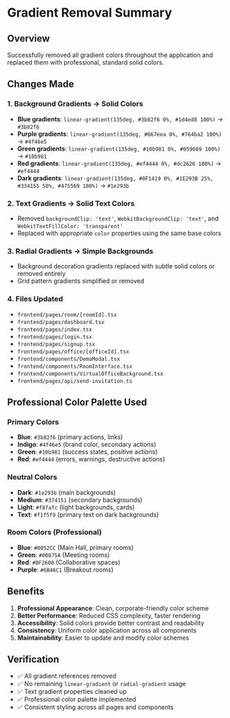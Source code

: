 # Gradient Removal Summary

## Overview
Successfully removed all gradient colors throughout the application and replaced them with professional, standard solid colors.

## Changes Made

### 1. Background Gradients → Solid Colors
- **Blue gradients**: `linear-gradient(135deg, #3b82f6 0%, #1d4ed8 100%)` → `#3b82f6`
- **Purple gradients**: `linear-gradient(135deg, #667eea 0%, #764ba2 100%)` → `#4f46e5`
- **Green gradients**: `linear-gradient(135deg, #10b981 0%, #059669 100%)` → `#10b981`
- **Red gradients**: `linear-gradient(135deg, #ef4444 0%, #dc2626 100%)` → `#ef4444`
- **Dark gradients**: `linear-gradient(135deg, #0F1419 0%, #1E293B 25%, #334155 50%, #475569 100%)` → `#1e293b`

### 2. Text Gradients → Solid Text Colors
- Removed `backgroundClip: 'text'`, `WebkitBackgroundClip: 'text'`, and `WebkitTextFillColor: 'transparent'`
- Replaced with appropriate `color` properties using the same base colors

### 3. Radial Gradients → Simple Backgrounds
- Background decoration gradients replaced with subtle solid colors or removed entirely
- Grid pattern gradients simplified or removed

### 4. Files Updated
- `frontend/pages/room/[roomId].tsx`
- `frontend/pages/dashboard.tsx`
- `frontend/pages/index.tsx`
- `frontend/pages/login.tsx`
- `frontend/pages/signup.tsx`
- `frontend/pages/office/[officeId].tsx`
- `frontend/components/DemoModal.tsx`
- `frontend/components/RoomInterface.tsx`
- `frontend/components/VirtualOfficeBackground.tsx`
- `frontend/pages/api/send-invitation.ts`

## Professional Color Palette Used

### Primary Colors
- **Blue**: `#3b82f6` (primary actions, links)
- **Indigo**: `#4f46e5` (brand color, secondary actions)
- **Green**: `#10b981` (success states, positive actions)
- **Red**: `#ef4444` (errors, warnings, destructive actions)

### Neutral Colors
- **Dark**: `#1e293b` (main backgrounds)
- **Medium**: `#374151` (secondary backgrounds)
- **Light**: `#f8fafc` (light backgrounds, cards)
- **Text**: `#f1f5f9` (primary text on dark backgrounds)

### Room Colors (Professional)
- **Blue**: `#0052CC` (Main Hall, primary rooms)
- **Green**: `#00875A` (Meeting rooms)
- **Red**: `#BF2600` (Collaborative spaces)
- **Purple**: `#6B46C1` (Breakout rooms)

## Benefits
1. **Professional Appearance**: Clean, corporate-friendly color scheme
2. **Better Performance**: Reduced CSS complexity, faster rendering
3. **Accessibility**: Solid colors provide better contrast and readability
4. **Consistency**: Uniform color application across all components
5. **Maintainability**: Easier to update and modify color schemes

## Verification
- ✅ All gradient references removed
- ✅ No remaining `linear-gradient` or `radial-gradient` usage
- ✅ Text gradient properties cleaned up
- ✅ Professional color palette implemented
- ✅ Consistent styling across all pages and components
